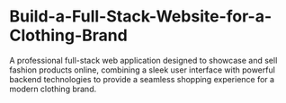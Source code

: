 # Build-a-Full-Stack-Website-for-a-Clothing-Brand
A professional full-stack web application designed to showcase and sell fashion products online, combining a sleek user interface with powerful backend technologies to provide a seamless shopping experience for a modern clothing brand.

